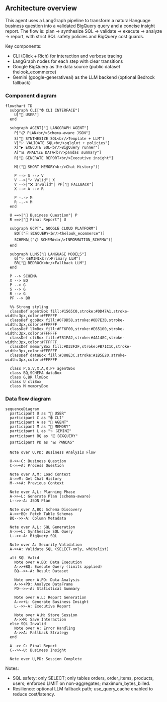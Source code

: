 ## Architecture overview

This agent uses a LangGraph pipeline to transform a natural‑language business question into a validated BigQuery query and a concise insight report. The flow is: plan -> synthesize SQL -> validate -> execute -> analyze -> report, with strict SQL safety policies and BigQuery cost guards.

Key components:
- CLI (Click + Rich) for interaction and verbose tracing
- LangGraph nodes for each step with clear transitions
- Google BigQuery as the data source (public dataset thelook_ecommerce)
- Gemini (google-generativeai) as the LLM backend (optional Bedrock fallback)

### Component diagram

```mermaid
flowchart TD
  subgraph CLI["� CLI INTERFACE"]
    U["👤 USER"]
  end
  
  subgraph AGENT["🤖 LANGGRAPH AGENT"]
    P["📋 PLAN<br/>Schema-aware JSON"] 
    S["🔧 SYNTHESIZE SQL<br/>Template + LLM"]
    V["✅ VALIDATE SQL<br/>sqlglot + policies"]
    X["▶️ EXECUTE SQL<br/>BigQuery runner"]
    A["📊 ANALYZE DATA<br/>pandas summary"]
    R["📝 GENERATE REPORT<br/>Executive insight"]
    
    M[("💾 SHORT MEMORY<br/>Chat History")]
    
    P --> S --> V
    V -->|"✓ Valid"| X
    V -->|"❌ Invalid"| PF["🔄 FALLBACK"]
    X --> A --> R
    
    P -.-> M
    R -.-> M
  end

  U ==>|"💬 Business Question"| P
  R ==>|"📄 Final Report"| U

  subgraph GCP["☁️ GOOGLE CLOUD PLATFORM"]
    BQ[("🗄️ BIGQUERY<br/>thelook_ecommerce")]
    SCHEMA[("📋 SCHEMA<br/>INFORMATION_SCHEMA")]
  end

  subgraph LLMS["🧠 LANGUAGE MODELS"]
    G["✨ GEMINI<br/>Primary LLM"]
    BR["🔄 BEDROCK<br/>Fallback LLM"]
  end

  P --> SCHEMA
  X --> BQ
  P --> G
  S --> G
  R --> G
  PF --> BR

  %% Strong styling
  classDef agentBox fill:#1565C0,stroke:#0D47A1,stroke-width:3px,color:#FFFFFF
  classDef gcpBox fill:#0F9D58,stroke:#0D7E3B,stroke-width:3px,color:#FFFFFF
  classDef llmBox fill:#FF6F00,stroke:#E65100,stroke-width:3px,color:#FFFFFF
  classDef cliBox fill:#7B1FA2,stroke:#4A148C,stroke-width:3px,color:#FFFFFF
  classDef memoryBox fill:#D32F2F,stroke:#B71C1C,stroke-width:3px,color:#FFFFFF
  classDef dataBox fill:#388E3C,stroke:#1B5E20,stroke-width:3px,color:#FFFFFF

  class P,S,V,X,A,R,PF agentBox
  class BQ,SCHEMA dataBox
  class G,BR llmBox
  class U cliBox
  class M memoryBox
```

### Data flow diagram

```mermaid
sequenceDiagram
  participant U as "👤 USER"
  participant C as "� CLI"
  participant A as "🤖 AGENT"
  participant M as "💾 MEMORY"
  participant L as "✨ GEMINI"
  participant BQ as "🗄️ BIGQUERY"
  participant PD as "📊 PANDAS"

  Note over U,PD: Business Analysis Flow

  U->>+C: Business Question
  C->>+A: Process Question
  
  Note over A,M: Load Context
  A->>M: Get Chat History
  M-->>A: Previous Context

  Note over A,L: Planning Phase
  A->>+L: Generate Plan (schema-aware)
  L-->>-A: JSON Plan
  
  Note over A,BQ: Schema Discovery
  A->>+BQ: Fetch Table Schemas
  BQ-->>-A: Column Metadata

  Note over A,L: SQL Generation
  A->>+L: Synthesize SQL Query
  L-->>-A: BigQuery SQL
  
  Note over A: Security Validation
  A->>A: Validate SQL (SELECT-only, whitelist)

  alt SQL Valid
    Note over A,BQ: Data Execution
    A->>+BQ: Execute Query (limits applied)
    BQ-->>-A: Result Dataset
    
    Note over A,PD: Data Analysis
    A->>+PD: Analyze DataFrame
    PD-->>-A: Statistical Summary
    
    Note over A,L: Report Generation
    A->>+L: Generate Business Insight
    L-->>-A: Executive Report
    
    Note over A,M: Store Session
    A->>M: Save Interaction
  else SQL Invalid
    Note over A: Error Handling
    A->>A: Fallback Strategy
  end

  A-->>-C: Final Report
  C-->>-U: Business Insight

  Note over U,PD: Session Complete
```

Notes:
- SQL safety: only SELECT; only tables orders, order_items, products, users; enforced LIMIT on non-aggregates; maximum_bytes_billed.
- Resilience: optional LLM fallback path; use_query_cache enabled to reduce cost/latency.